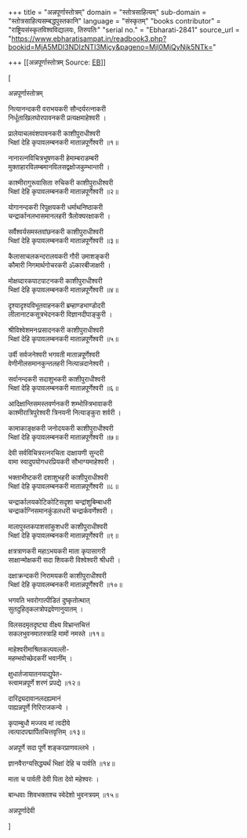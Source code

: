 +++
title = "अन्नपूर्णास्तोत्रम्"
domain = "स्तोत्रसाहित्यम्"
sub-domain = "स्तोत्रसाहित्यसम्बद्धपुस्तकानि"
language = "संस्कृतम्"
"books contributor" = "राष्ट्रियसंस्कृतविश्वविद्यालयः, तिरुपतिः"
"serial no." = "Ebharati-2841"
source_url = "https://www.ebharatisampat.in/readbook3.php?bookid=MjA5MDI3NDIzNTI3Mjcy&pageno=MjI0MjQyNjk5NTk="

+++
[[अन्नपूर्णास्तोत्रम्	Source: [EB](https://www.ebharatisampat.in/readbook3.php?bookid=MjA5MDI3NDIzNTI3Mjcy&pageno=MjI0MjQyNjk5NTk=)]]

\[





अन्नपूर्णास्तोत्रम्



नित्यानन्दकरी वराभयकरी सौन्दर्यरत्नाकरी  
निर्धूताखिलघोरपावनकरी प्रत्यक्षमाहेश्वरी ।

प्रालेयाचलवंशपावनकरी काशीपुराधीश्वरी  
भिक्षां देहि कृपावलम्बनकरी मातान्नपूर्णेश्वरी ॥१॥

नानारत्नविचित्रभूषणकरी हेमाम्बराडम्बरी  
मुक्ताहारविलम्बमानविलसद्वक्षोजकुम्भान्तरी ।

काश्मीरागुरूवासिता रुचिकरी काशीपुराधीश्वरी  
भिक्षां देहि कृपावलम्बनकरी मातान्नपूर्णेश्वरी ॥२॥

योगानन्दकरी रिपुक्षयकरी धर्माथनिष्ठाकरी  
चन्द्रार्कानलभासमानलहरी त्रैलोक्यरक्षाकरी ।

सर्वैश्वर्यसमस्तवांछनकरी काशीपुराधीश्वरी  
भिक्षां देहि कृपावलम्बनकरी मातान्नपूर्णेश्वरी ॥३॥

कैलासाचलकन्दरालयकरी गौरी उमाशङ्करी  
कौमारी निगमार्थगोचरकरी ॐकारबीजाक्षरी ।

मोक्षव्दारकपाटपाटनकरी काशीपुराधीश्वरी  
भिक्षां देहि कृपावलम्बनकरी मातान्नपूर्णेश्वरी ॥४॥

दृश्यादृश्यविभूतवाहनकरी ब्रम्हाण्डभाण्डोदरी  
लीलानाटकसूत्रभेदनकरी विज्ञानदीपाङ्कुरी ।

श्रीविश्वेशमनःप्रसादनकरी काशीपुराधीश्वरी  
भिक्षां देहि कृपावलम्बनकरी मातान्नपूर्णेश्वरी ॥५॥

उर्वी सर्वजनेश्वरी भगवती मातान्नपूर्णेश्वरी  
वेणीनीलसमानकुन्तलहरी नित्यान्नदानेश्वरी ।

सर्वानन्दकरी सदाशुभकरी काशीपुराधीश्वरी  
भिक्षां देहि कृपावलम्बनकरी मातान्नपूर्णेश्वरी ॥६॥

आदिक्षान्तिसमस्तवर्णनकरी शम्भोस्त्रिभावाकरी  
काश्मीरात्रिपुरेश्वरी त्रिनयनी नित्याङ्कुरा शर्वरी ।

कामाकाङ्क्षकरी जनोदयकरी काशीपुराधीश्वरी  
भिक्षां देहि कृपावलम्बनकरी मातान्नपूर्णेश्वरी ॥७॥

देवी सर्वविचित्ररत्नरचिता दाक्षायणी सुन्दरी  
वामा स्वादुपयोगधरप्रियकरी सौभाग्यमाहेश्वरी ।

भक्ताभीष्टकरी दशाशुभहरी काशीपुराधीश्वरी  
भिक्षां देहि कृपावलम्बनकरी मातान्नपूर्णेश्वरी ॥८॥

चन्द्रार्कालयकोटिकोटिसदृशा चन्द्रांशुबिम्बाधरी  
चन्द्रार्काग्निसमानकुंडलधरी चन्द्रार्कवर्णेश्वरी ।

मालापुस्तकपाशसांकुशधरी काशीपुराधीश्वरी  
भिक्षां देहि कृपावलम्बनकरी मातान्नपूर्णेश्वरी ॥९॥

क्षत्रत्राणकरी महाऽभयकरी माता कृपासागरी  
साक्षान्मोक्षकरी सदा शिवकरी विश्वेश्वरी श्रीधरी ।

दक्षाक्रन्दकरी निरामयकरी काशीपुराधीश्वरी  
भिक्षां देहि कृपावलम्बनकरी मातान्नपूर्णेश्वरी ॥१०॥

भगवति भवरोगात्पीडितं दुष्कृतोत्थात्  
सुतदुहितृकलत्रोपद्रवेणानुयातम् ।

विलसदमृतदृष्ट्या वीक्ष्य विभ्रान्तचित्तं  
सकलभुवनमातस्त्राहि मामों नमस्ते ॥११॥

माहेश्वरीमाश्रितकल्पवल्ली-  
महम्भवोच्छेदकरीं भवानींम् ।

क्षुधार्तजायातनयाद्युपेत-  
स्त्वामन्नपूर्णे शरणं प्रपद्ये ॥१२॥

दारिद्र्यदावानलदह्यमानं  
पाह्यन्नपूर्णे गिरिराजकन्ये ।

कृपाम्बुधौ मज्जय मां त्वदीये  
त्वत्पादपद्मार्पितचित्तवृत्तिम् ॥१३॥

अन्नपूर्णे सदा पूर्णे शङ्करप्राणवल्लभे ।

ज्ञानवैराग्यसिद्ध्यर्थं भिक्षां देहि च पार्वति ॥१४॥

माता च पार्वती देवी पिता देवो महेश्वरः ।

बान्धवाः शिवभक्ताश्च स्वेदेशो भुवनत्रयम् ॥१५॥

अन्नपूर्णादेवी




\]
